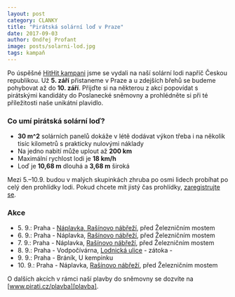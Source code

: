 ```yaml
---
layout: post
category: CLANKY
title: "Pirátská solární loď v Praze"
date: 2017-09-03
author: Ondřej Profant
image: posts/solarni-lod.jpg
tags: kampaň
---
```


Po úspěšné [HitHit kampani][HitHit] jsme se vydali na naší solární lodi napříč Českou republikou. Už **5. září** přistaneme v Praze a u zdejších břehů se budeme pohybovat až do **10. září**. Přijďte si na některou z akcí popovídat s pirátskými kandidáty do Poslanecké sněmovny a prohlédněte si při té příležitosti naše unikátní plavidlo.

### Co umí pirátská solární loď?

- **30 m^2** solárních panelů dokáže v létě dodávat výkon třeba i na několik tisíc kilometrů s prakticky nulovými náklady
- Na jedno nabití může uplout až **200 km**
- Maximální rychlost lodi je **18 km/h**
- Loď je **10,68 m** dlouhá a **3,68 m** široká

Mezi 5.–10.9. budou v malých skupinkách zhruba po osmi lidech probíhat po celý den prohlídky lodi. Pokud chcete mít jistý čas prohlídky, [zaregistrujte se](http://bit.ly/2x7IZw8).

### Akce

- 5\. 9.: Praha - [Náplavka, Rašínovo nábřeží][naplavka-09-05], před Železničním mostem
- 6\. 9.: Praha - Náplavka, [Rašínovo nábřeží][naplavka-09-06], před Železničním mostem
- 7\. 9.: Praha - Náplavka, [Rašínovo nábřeží][naplavka-09-07], před Železničním mostem
- 8\. 9.: Praha - Vodpočívárna, [Lodnická ulice][vodpocivarna] - zátoka -
- 9\. 9.: Praha - Bráník, U kempinku
- 10\. 9.: Praha - Náplavka, [Rašínovo nábřeží][naplavka-09-10], před Železničním mostem

O dalších akcích v rámci naší plavby do sněmovny se dozvíte na [www.pirati.cz/plavba][plavba].

[plavba]: https://www.pirati.cz/plavba
[HitHit]: https://www.hithit.com/cs/project/3805/piratska-plavba-do-snemovny
[naplavka-09-05]: https://www.facebook.com/events/503943699953123/
[naplavka-09-06]: https://www.facebook.com/events/807655806073104/
[naplavka-09-07]: https://www.facebook.com/events/1316209058478360/
[vodpocivarna]: https://www.facebook.com/events/113897495952630/
[naplavka-09-10]: https://www.facebook.com/events/262937494212511/
